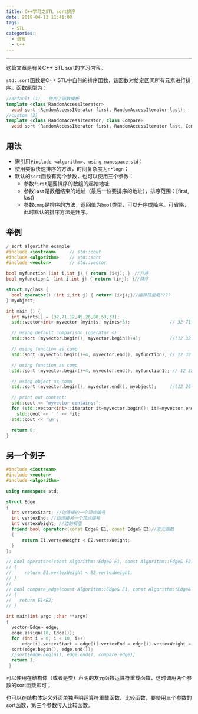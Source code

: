 ```yaml
---
title: C++学习之STL sort排序
date: 2018-04-12 11:41:08
tags:
  - STL
categories: 
  - 语言
  - C++
---
```


-----

这篇文章是有关C++ STL sort的学习内容。

<!--more--->

`std::sort`函数是C++ STL中自带的排序函数，该函数对给定区间所有元素进行排序。函数原型为：

~~~c++
//default (1)	使用了函数模板
template <class RandomAccessIterator>
  void sort (RandomAccessIterator first, RandomAccessIterator last);
//custom (2)	
template <class RandomAccessIterator, class Compare>
  void sort (RandomAccessIterator first, RandomAccessIterator last, Compare comp);
~~~

## 用法

- 需引用`#include <algorithm>`、`using namespace std`；
- 使用类似快速排序的方法，时间复杂度为`n*logn`；
- 默认的`sort`函数有两个参数，也可以使用三个参数：
  - 参数`first`是要排序的数组的起始地址
  - 参数`last`是数组结束的地址（最后一位要排序的地址），排序范围：[first, last)
  - 参数`comp`是排序的方法，返回值为`bool`类型，可以升序或降序。可省略，此时默认的排序方法是升序。

## 举例

~~~c++
/ sort algorithm example
#include <iostream>     // std::cout
#include <algorithm>    // std::sort
#include <vector>       // std::vector

bool myfunction (int i,int j) { return (i<j); }　//升序
bool myfunction１ (int i,int j) { return (i>j); }//降序

struct myclass {
  bool operator() (int i,int j) { return (i<j);}//运算符重载????
} myobject;

int main () {
  int myints[] = {32,71,12,45,26,80,53,33};
  std::vector<int> myvector (myints, myints+8);               // 32 71 12 45 26 80 53 33

  // using default comparison (operator <):
  std::sort (myvector.begin(), myvector.begin()+4);           //(12 32 45 71)26 80 53 33

  // using function as comp
  std::sort (myvector.begin()+4, myvector.end(), myfunction); // 12 32 45 71(26 33 53 80)

  // using function as comp
  std::sort (myvector.begin()+4, myvector.end(), myfunction1); // 12 32 45 71(80 53 33 26)

  // using object as comp
  std::sort (myvector.begin(), myvector.end(), myobject);     //(12 26 32 33 45 53 71 80)

  // print out content:
  std::cout << "myvector contains:";
  for (std::vector<int>::iterator it=myvector.begin(); it!=myvector.end(); ++it)
    std::cout << ' ' << *it;
  std::cout << '\n';

  return 0;
} 
~~~

## 另一个例子

~~~c++
#include <iostream>
#include <vector>
#include <algorithm>

using namespace std;

struct Edge
{
  int vertexStart; //边连接的一个顶点编号
  int vertexEnd; //边连接另一个顶点编号
  int vertexWeight; //边的权值
  friend bool operator<(const Edge& E1, const Edge& E2)//友元函数
  {
      return E1.vertexWeight < E2.vertexWeight;
  }
};

// bool operator<(const Algorithm::Edge& E1, const Algorithm::Edge& E2)
// {
//     return E1.vertexWeight < E2.vertexWeight;
// }
// 
// bool compare_edge(const Algorithm::Edge& E1, const Algorithm::Edge& E2)
// {
//   return E1<E2;
// }

int main(int argc ,char **argv)
{
  vector<Edge> edge;
  edge.assign(10, Edge());
  for (int i = 0; i < 10; i++)
      edge[i].vertexStart = edge[i].vertexEnd = edge[i].vertexWeight = i;
  sort(edge.begin(), edge.end());
  //sort(edge.begin(), edge.end(), compare_edge);
  return 1;
 }
~~~

可以使用在结构体（或者是类）声明的友元函数运算符重载函数，这时调用两个参数的sort函数即可；

也可以在结构体定义外面单独声明运算符重载函数、比较函数，要使用三个参数的sort函数，第三个参数传入比较函数。

